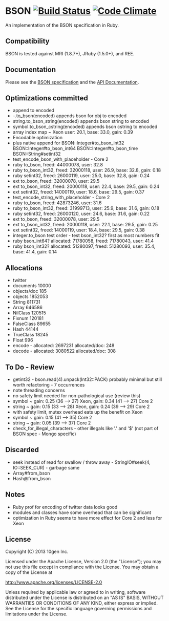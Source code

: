 BSON [![Build Status](https://secure.travis-ci.org/mongodb/bson-ruby.png?branch=master&.png)](http://travis-ci.org/mongodb/bson-ruby) [![Code Climate](https://codeclimate.com/github/mongodb/bson-ruby.png)](https://codeclimate.com/github/mongodb/bson-ruby)
====

An implementation of the BSON specification in Ruby.

Compatibility
-------------

BSON is tested against MRI (1.8.7+), JRuby (1.5.0+), and REE.

Documentation
-------------

Please see the [BSON specification](http://bsonspec.org) and the [API Documentation](http://rdoc.info/github/mongodb/bson-ruby/master/frames).

Optimizations committed
-----------------------

- append to encoded
- \-.to_bson(encoded) appends bson for obj to encoded
- string.to_bson_string(encoded) appends bson string to encoded
- symbol.to_bson_cstring(encoded) appends bson cstring to encoded
- array index map ~ Xeon user: 20.1, base: 33.0, gain: 0.39
- Encodable optimization
- plus native append for
  BSON::Integer#to_bson_int32
  BSON::Integer#to_bson_int64
  BSON::Integer#to_bson_time
  BSON::String#setint32
- test_encode_bson_with_placeholder - Core 2
- ruby to_bson,       freed: 44000078, user: 32.8
- ruby to_bson_int32, freed: 32000118, user: 26.9, base: 32.8, gain: 0.18
- ruby setint32,      freed: 26000119, user: 25.0, base: 32.8, gain: 0.24
- ext  to_bson,       freed: 32000078, user: 29.5
- ext  to_bson_int32, freed: 20000118, user: 22.4, base: 29.5, gain: 0.24
- ext  setint32,      freed: 14000119, user: 18.6, base: 29.5, gain: 0.37
- test_encode_string_with_placeholder - Core 2
- ruby to_bson,       freed: 42873246, user: 31.6
- ruby to_bson_int32, freed: 31999713, user: 25.9, base: 31.6, gain: 0.18
- ruby setint32,      freed: 26000120, user: 24.6, base: 31.6, gain: 0.22
- ext  to_bson,       freed: 32000078, user: 29.5
- ext  to_bson_int32, freed: 20000118, user: 22.1, base: 29.5, gain: 0.25
- ext  setint32,      freed: 14000119, user: 18.4, base: 29.5, gain: 0.38
- integer.to_bson test order - test bson_int32? first as most numbers fit
- ruby bson_int64?     allocated: 71780058, freed: 71780043, user: 41.4
- ruby bson_int32?     allocated: 51280097, freed: 51280093, user: 35.4, base: 41.4, gain: 0.14

Allocations
-----------

- twitter
- documents   10000
- objects/doc   185
- objects   1852053
- String    811731
- Array     646586
- NilClass  120515
- Fixnum    120181
- FalseClass 89655
- Hash       44144
- TrueClass  18245
- Float        996
- encode - allocated: 2697231 allocated/doc: 248
- decode - allocated: 3080522 allocated/doc: 308

To Do - Review
--------------

- getint32 - bson.read(4).unpack(Int32::PACK)
  probably minimal but still worth refactoring - 7 occurrences
- note threading concerns
- no safety limit needed for non-pathological use (review this)
- symbol ~ gain: 0.25 (36 --> 27) Xeon, gain: 0.34 (41 --> 27) Core 2
- string ~ gain: 0.15 (33 --> 28) Xeon, gain: 0.24 (39 --> 29) Core 2
- with safety limit, mutex overhead eats up the benefit on Xeon
- symbol ~ gain: 0.15 (41 --> 35) Core 2
- string ~ gain: 0.05 (39 --> 37) Core 2
- check_for_illegal_characters - other illegals like '.' and '$' (not part of BSON spec - Mongo specific)

Discarded
---------

- seek instead of read for swallow / throw away - StringIO#seek(4, IO::SEEK_CUR) - garbage same
- Array#from_bson
- Hash@from_bson

Notes
-----

- Ruby prof for encoding of twitter data looks good
- modules and classes have some overhead that can be significant
- optimization in Ruby seems to have more effect for Core 2 and less for Xeon

License
-------

Copyright (C) 2013 10gen Inc.

Licensed under the Apache License, Version 2.0 (the "License");
you may not use this file except in compliance with the License.
You may obtain a copy of the License at

http://www.apache.org/licenses/LICENSE-2.0

Unless required by applicable law or agreed to in writing, software
distributed under the License is distributed on an "AS IS" BASIS,
WITHOUT WARRANTIES OR CONDITIONS OF ANY KIND, either express or implied.
See the License for the specific language governing permissions and
limitations under the License.
